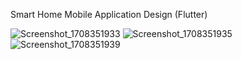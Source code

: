 Smart Home Mobile Application Design (Flutter)

![Screenshot_1708351933](https://github.com/bahattinercan/smart-home-design-2/assets/92323340/83069d1a-2ac3-4239-9d1a-11b5562d6122)
![Screenshot_1708351935](https://github.com/bahattinercan/smart-home-design-2/assets/92323340/80d381d6-0ba8-4bc6-bf57-93122dd3b4c7)
![Screenshot_1708351939](https://github.com/bahattinercan/smart-home-design-2/assets/92323340/8711f68c-e054-4d17-8b96-9c04f42a6ac7)
